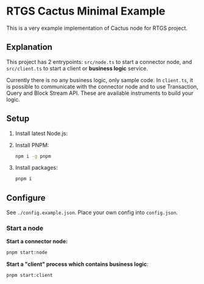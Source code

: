 # RTGS Cactus Minimal Example

This is a very example implementation of Cactus node for RTGS project.

## Explanation

This project has 2 entrypoints: `src/node.ts` to start a connector node, and `src/client.ts` to start a client or **business logic** service.

Currently there is no any business logic, only sample code. In `client.ts`, it is possible to communicate with the connector node and to use Transaction, Query and Block Stream API. These are available instruments to build your logic.

## Setup

1. Install latest Node.js:
2. Install PNPM:

   ```bash
   npm i -g pnpm
   ```

3. Install packages:

   ```bash
   pnpm i
   ```

## Configure

See `./config.example.json`. Place your own config into `config.json`.

### Start a node

**Start a connector node:**

```bash
pnpm start:node
```

**Start a "client" process which contains business logic**:

```bash
pnpm start:client
```
